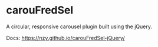 carouFredSel
============

A circular, responsive carousel plugin built using the jQuery.

Docs: https://nzy.github.io/carouFredSel-jQuery/
